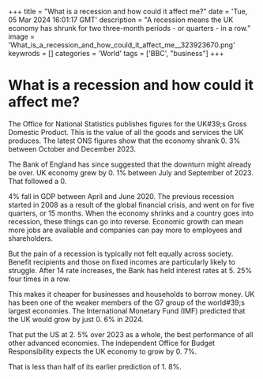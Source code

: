 +++
title = "What is a recession and how could it affect me?"
date = 'Tue, 05 Mar 2024 16:01:17 GMT'
description = "A recession means the UK economy has shrunk for two three-month periods - or quarters - in a row."
image = 'What_is_a_recession_and_how_could_it_affect_me__323923670.png'
keywrods =  []
categories = 'World'
tags = ['BBC', "business"]
+++

# What is a recession and how could it affect me?

The Office for National Statistics publishes figures for the UK<bb>#39;s Gross Domestic Product.
This is the value of all the goods and services the UK produces.
The latest ONS figures show that the economy shrank 0.
3% between October and December 2023.

The Bank of England has since suggested that the downturn might already be over.
UK economy grew by 0.
1% between July and September of 2023.
That followed a 0.

4% fall in GDP between April and June 2020.
The previous recession started in 2008 as a result of the global financial crisis, and went on for five quarters, or 15 months.
When the economy shrinks and a country goes into recession, these things can go into reverse.
Economic growth can mean more jobs are available and companies can pay more to employees and shareholders.

But the pain of a recession is typically not felt equally across society.
Benefit recipients and those on fixed incomes are particularly likely to struggle.
After 14 rate increases, the Bank has held interest rates at 5.
25% four times in a row.

This makes it cheaper for businesses and households to borrow money.
UK has been one of the weaker members of the G7 group of the world<bb>#39;s largest economies.
The International Monetary Fund (IMF) predicted that the UK would grow by just 0.
6% in 2024.

That put the US at 2.
5% over 2023 as a whole, the best performance of all other advanced economies.
The independent Office for Budget Responsibility expects the UK economy to grow by 0.
7%.

That is less than half of its earlier prediction of 1.
8%.


